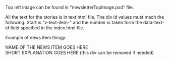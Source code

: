 Top left image can be found in "newsletterTopImage.psd" file.

All the text for the stories is in text.html file.
The div id values must mach the following:
Start is "v-text-item-" and the number is taken form the  data-text-id field specified in the index.html file.


Example of news item thingy:

<div id="v-news-item-6" class="v-news-items" data-text-id="6"> 
   <div class="v-news-items-name">
       NAME OF THE NEWS ITEM GOES HERE
   </div>
   <div class="v-news-items-text">  
       SHORT EXPLANATION GOES HERE (this div can be removed if needed)
   </div>
</div>

